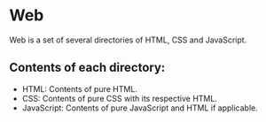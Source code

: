 # Web
Web is a set of several directories of HTML, CSS and JavaScript.

## Contents of each directory:
- HTML: Contents of pure HTML.
- CSS: Contents of pure CSS with its respective HTML.
- JavaScript: Contents of pure JavaScript and HTML if applicable.
